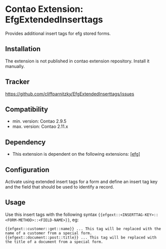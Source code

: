 Contao Extension: EfgExtendedInserttags
=======================================

Provides additional insert tags for efg stored forms. 


Installation
------------

The extension is not published in contao extension repository. Install it manually.


Tracker
-------

https://github.com/cliffparnitzky/EfgExtendedInserttags/issues


Compatibility
-------------

- min. version: Contao 2.9.5
- max. version: Contao 2.11.x


Dependency
----------

- This extension is dependent on the following extensions: [[efg]](http://contao.org/de/extension-list/view/efg.de.html)


Configuration
-------------

Activate using extended insert tags for a form and define an insert tag key and the field that should be used to identify a record.


Usage
-----

Use this insert tags with the following syntax `{{efgext::<INSERTTAG-KEY>::<FORM-METHOD>::<FIELD-NAME>}}`, eg:

~~~~
{{efgext::customer::get::name}} ... This tag will be replaced with the name of a customer from a special form.
{{efgext::document::post::title}} ... This tag will be replaced with the title of a document from a special form.
~~~~
